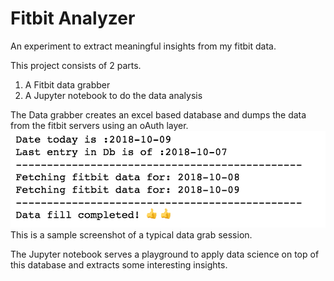 # Fitbit Analyzer
An experiment to extract meaningful insights from my fitbit data.

This project consists of 2 parts.

 1. A Fitbit data grabber
 2. A Jupyter notebook to do the data analysis

The Data grabber creates an excel based database and dumps the data from the fitbit servers using an oAuth layer.
![](data/ss/data_grabber.png)
This is a sample screenshot of a typical data grab session.

The Jupyter notebook serves a playground to apply data science on top of this database and extracts some interesting insights.
